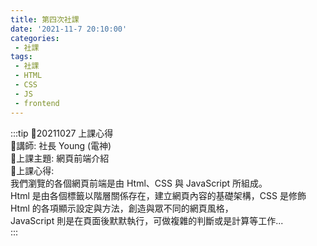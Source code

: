 ```yaml
---
title: 第四次社課
date: '2021-11-7 20:10:00'
categories:
 - 社課
tags:
 - 社課
 - HTML
 - CSS
 - JS
 - frontend
---
```


:::tip
🍉20211027 上課心得  
🍉講師: 社長 Young (電神)  
🍉上課主題: 網頁前端介紹  
🍉上課心得:  
我們瀏覽的各個網頁前端是由 Html、CSS 與 JavaScript 所組成。  
Html 是由各個標籤以階層關係存在，建立網頁內容的基礎架構，CSS 是修飾 Html 的各項顯示設定與方法，創造與眾不同的網頁風格，  
JavaScript 則是在頁面後默默執行，可做複雜的判斷或是計算等工作...  
:::